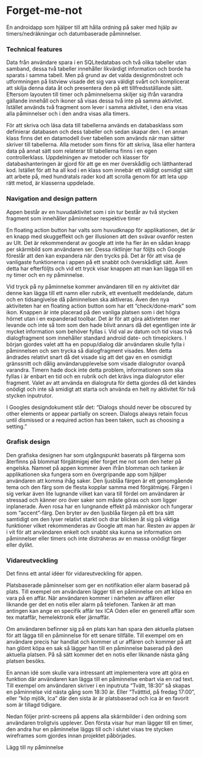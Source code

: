 # Forget-me-not

En androidapp som hjälper till att hålla ordning på saker med hjälp av timers/nedräkningar och datumbaserade påminnelser.



### Technical features 
Data från användare spara i en SQLitedatabas och två olika tabeller utan samband, dessa två tabeller innehåller likvärdigt information och borde ha sparats i samma tabell. Men på grund av det valda designmönstret och utformningen på listview visade det sig vara väldigt svårt och komplicerat att skilja denna data åt och presentera den på ett tillfredsställande sätt. Eftersom layouten till timer och påminnelserna skiljer sig ifrån varandra gällande innehåll och ikoner så visas dessa två inte på samma aktivitet. Istället används två fragment som lever i samma aktivitet, i den ena visas alla påminnelser och i den andra visas alla timers.

För att skriva och läsa data till tabellerna används en databasklass som definierar databasen och dess tabeller och sedan skapar den. I en annan klass finns det en datamodell över tabellen som används när man sätter skriver till tabellerna. Alla metoder som finns för att skriva, läsa eller hantera data på annat sätt som relaterar till tabellerna finns i en egen controllerklass. Uppdelningen av metoder och klasser för databashanteringen är gjord för att ge en mer överskådlig och lätthanterad kod. Istället för att ha all kod i en klass som innebär ett väldigt osmidigt sätt att arbete på, med hundratals rader kod att scrolla genom för att leta upp rätt metod, är klasserna uppdelade.


### Navigation and design pattern
Appen består av en huvudaktivitet som i sin tur består av två stycken fragment som innehåller påminnelser respektive timer

En floating action button har valts som huvudknapp för applikationen, det är en knapp med skuggeffekt och ger illusionen att den svävar ovanför resten av UIt. Det är rekommenderat av google att inte ha fler än en sådan knapp per skärmbild som användaren ser. Dessa riktlinjer har följts och Google föreslår att den kan expandera när den trycks på.  Det är för att visa de vanligaste funktionerna i appen på ett snabbt och överskådligt sätt. Även detta har efterföljts och vid ett tryck visar knappen att man kan lägga till en ny timer och en ny påminnelse.  

Vid tryck på ny påminnelse kommer användaren till en ny aktivitet där denne kan lägga till ett namn eller rubrik, ett eventuellt meddelande, datum och en tidsangivelse då påminnelsen ska aktiveras. Även den nya aktiviteten har en floating action button som har ett “check/done-mark” som ikon. Knappen är inte placerad på den vanliga platsen som i det högra hörnet utan i en expanderad toolbar. Det är för att göra aktivteten mer levande och inte så tom som den hade blivit annars då det egentligen inte är mycket information som behöver fyllas i. Vid val av datum och tid visas två dialogfragment som innehåller standard android date- och timepickers. I början gjordes valet att ha en popup/dialog där användaren skulle fylla i påminnelsen och sen trycka så dialogfragment visades. Men detta ändrades relativt snart då det visade sig att det gav en en osmidigt gränssnitt och dålig användarupplevelse som visade dialogrutor ovanpå varandra. Timern hade dock inte detta problem, informationen som ska fyllas i är enbart en tid och en rubrik och det krävs inga dialogrutor eller fragment. Valet av att använda en dialogruta för detta gjordes då det kändes onödigt och inte så smidigt att starta och använda en helt ny aktivitet för två stycken inputrutor. 

I Googles designdokument står det: “Dialogs should never be obscured by other elements or appear partially on screen. Dialogs always retain focus until dismissed or a required action has been taken, such as choosing a setting.”


### Grafisk design
Den grafiska designen har som utgångspunkt baserats på färgerna som återfinns på blommat förgätmigej eller forget me not som den heter på engelska. Namnet på appen kommer även ifrån blomman och tanken är applikationen ska fungera som en övergripande app som hjälper användaren att komma ihåg saker. Den ljusblåa färgen är ett genomgående tema och den färg som de flesta kopplar samma med förgätmigej. Färgen i sig verkar även lite lugnande vilket kan vara till fördel om användaren är stressad och känner oro över saker som måste göras och som ligger inplanerade. Även rosa har en lungnande effekt på människor och fungerar som “accent”-färg.  Den bryter av den ljusblåa färgen på ett bra sätt samtidigt om den lyser relativt starkt och drar blicken åt sig på viktiga funktioner vilket rekommenderas av Google att man har. Resten av appen är i vit för att användaren enkelt och snabbt ska kunna se information om påminnelser eller timers och inte distraheras av en massa onödigt färger eller dylikt. 

### Vidareutveckling 
Det finns ett antal idéer för vidareutveckling för appen.

Platsbaserade påminnelser som ger en notifikation eller alarm baserad på plats. Till exempel om användaren lägger till en påminnelse om att köpa en vara på en affär. När användaren kommer i närheten av affären eller liknande ger det en notis eller alarm på telefonen. Tanken är att man antingen kan ange en specifik affär tex ICA Oden eller en generell affär som tex mataffär, hemelektronik eller järnaffär. 

Om användaren befinner sig på en plats kan han spara den aktuella platsen för att lägga till en påminnelse för ett senare tillfälle. Till exempel om en användare precis har handlat och kommer ut ur affären och kommer på att han glömt köpa en sak så lägger han till en påminnelse baserad på den aktuella platsen. På så sätt kommer det en notis eller liknande  nästa gång platsen besöks. 

En annan idé som skulle vara intressant att implementera vore att göra en funktion där användaren kan lägga till en påminnelse enbart via en rad text. Till exempel om användaren skriver i en inputruta “Tvätt, 18:30” så skapas en påminnelse vid nästa gång som 18:30 är. Eller “Tvätttid, på fredag 17:00”, eller “köp mjölk, Ica”  där den sista är är platsbaserad och ica är en favorit som är tillagd tidigare. 


Nedan följer print-screens på appens alla skärmbilder i den ordning som användaren troligtvis upplever. Den första visar hur man lägger till en timer, den andra hur en påminnelse läggs till och i slutet visas tre stycken wireframes som gjordes innan projektet påbörjades.







































































Lägg till ny påminnelse









































